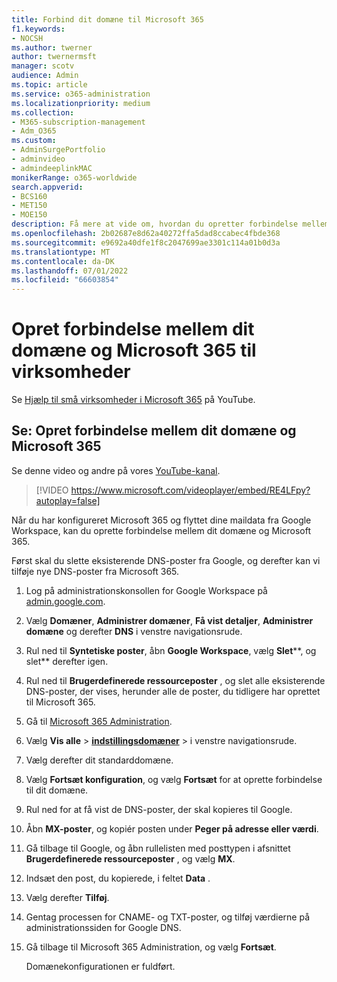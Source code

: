 ```yaml
---
title: Forbind dit domæne til Microsoft 365
f1.keywords:
- NOCSH
ms.author: twerner
author: twernermsft
manager: scotv
audience: Admin
ms.topic: article
ms.service: o365-administration
ms.localizationpriority: medium
ms.collection:
- M365-subscription-management
- Adm_O365
ms.custom:
- AdminSurgePortfolio
- adminvideo
- admindeeplinkMAC
monikerRange: o365-worldwide
search.appverid:
- BCS160
- MET150
- MOE150
description: Få mere at vide om, hvordan du opretter forbindelse mellem dit domæne og Microsoft 365.
ms.openlocfilehash: 2b02687e8d62a40272ffa5dad8ccabec4fbde368
ms.sourcegitcommit: e9692a40dfe1f8c2047699ae3301c114a01b0d3a
ms.translationtype: MT
ms.contentlocale: da-DK
ms.lasthandoff: 07/01/2022
ms.locfileid: "66603854"
---
```

# <a name="connect-your-domain-to-microsoft-365-for-business"></a>Opret forbindelse mellem dit domæne og Microsoft 365 til virksomheder

Se [Hjælp til små virksomheder i Microsoft 365](https://go.microsoft.com/fwlink/?linkid=2197659) på YouTube.

## <a name="watch-connect-your-domain-to-microsoft-365"></a>Se: Opret forbindelse mellem dit domæne og Microsoft 365

Se denne video og andre på vores [YouTube-kanal](https://go.microsoft.com/fwlink/?linkid=2198216).

> [!VIDEO https://www.microsoft.com/videoplayer/embed/RE4LFpy?autoplay=false]

Når du har konfigureret Microsoft 365 og flyttet dine maildata fra Google Workspace, kan du oprette forbindelse mellem dit domæne og Microsoft 365. 

Først skal du slette eksisterende DNS-poster fra Google, og derefter kan vi tilføje nye DNS-poster fra Microsoft 365.

1. Log på administrationskonsollen for Google Workspace på [admin.google.com](https://admin.google.com).
1. Vælg **Domæner**, **Administrer domæner**, **Få vist detaljer**, **Administrer domæne** og derefter **DNS** i venstre navigationsrude.
1. Rul ned til **Syntetiske poster**, åbn **Google Workspace**, vælg **Slet****, og slet** derefter igen.
1. Rul ned til **Brugerdefinerede ressourceposter** , og slet alle eksisterende DNS-poster, der vises, herunder alle de poster, du tidligere har oprettet til Microsoft 365.
1. Gå til [Microsoft 365 Administration](https://admin.microsoft.com).
1. Vælg **Vis alle** > <a href="https://go.microsoft.com/fwlink/p/?linkid=834818" target="_blank">**indstillingsdomæner**</a> >  i venstre navigationsrude.
1. Vælg derefter dit standarddomæne.
1. Vælg **Fortsæt konfiguration**, og vælg  **Fortsæt** for at oprette forbindelse til dit domæne.
1. Rul ned for at få vist de DNS-poster, der skal kopieres til Google.
1. Åbn **MX-poster**, og kopiér posten under **Peger på adresse eller værdi**.
1. Gå tilbage til Google, og åbn rullelisten med posttypen i afsnittet **Brugerdefinerede ressourceposter** , og vælg **MX**.
1. Indsæt den post, du kopierede, i feltet **Data** .
1. Vælg derefter **Tilføj**.
1. Gentag processen for CNAME- og TXT-poster, og tilføj værdierne på administrationssiden for Google DNS.
1. Gå tilbage til Microsoft 365 Administration, og vælg **Fortsæt**.

    Domænekonfigurationen er fuldført.